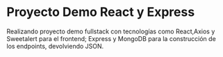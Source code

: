 # Proyecto Demo React y Express

Realizando proyecto demo fullstack con tecnologías como React,Axios y Sweetalert para el frontend; Express y MongoDB para la construcción de los endpoints, devolviendo JSON.
